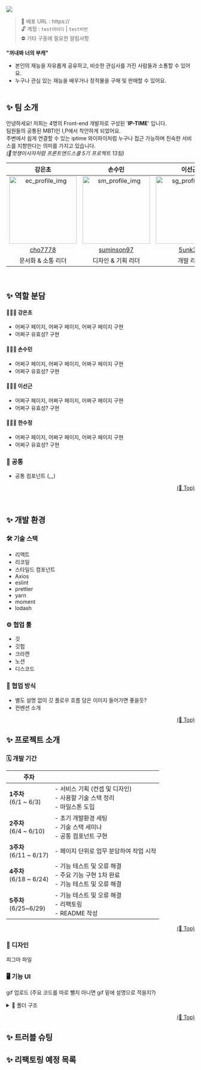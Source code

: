 <!-- <h1 align="center">🌈 NU-TALENT </h1> -->

<img src="../final-13-NuTalent/src/assets/img/Cover.png">

> 📎 배포 URL : https:// <br/>
> 🔓 계정 : `test아이디` | `test비번` <br/>
> ⛔️ 기타 구동에 필요한 알림사항

**"꺼내봐 너의 부캐"**

- 본인의 재능을 자유롭게 공유하고, 비슷한 관심사를 가진 사람들과 소통할 수 있어요.
- 누구나 관심 있는 재능을 배우거나 창작물을 구매 및 판매할 수 있어요. <br/><br/>

## ✨ 팀 소개

안녕하세요! 저희는 4명의 Front-end 개발자로 구성된 '**IP-TIME**' 입니다. <br/> 팀원들의 공통된 MBTI인 I,P에서 착안하게 되었어요. <br/>주변에서 쉽게 연결할 수 있는 iptime 와이파이처럼 누구나 접근 가능하며 친숙한 서비스를 지향한다는 의미를 가지고 있습니다.<br/>
_(🦁멋쟁이사자처럼 프론트엔드스쿨 5기 프로젝트 13팀)_

|                                                   **강은초**                                                    |                                             **손수민**                                             |                                            **이선근**                                             |                                             **한수정**                                             |
| :-------------------------------------------------------------------------------------------------------------: | :------------------------------------------------------------------------------------------------: | :-----------------------------------------------------------------------------------------------: | :------------------------------------------------------------------------------------------------: |
| <img width="180" height="180" alt="ec_profile_img" src="https://avatars.githubusercontent.com/u/107094445?v=4"> | <img width="180" alt="sm_profile_img" src="https://avatars.githubusercontent.com/u/126536402?v=4"> | <img width="180" alt="sg_profile_img" src="https://avatars.githubusercontent.com/u/97281800?v=4"> | <img width="180" alt="sj_profile_img" src="https://avatars.githubusercontent.com/u/126536384?v=4"> |
|                                      [cho7778](https://github.com/cho7778)                                      |                            [suminson97](https://github.com/suminson97)                             |                                [5unk3n](https://github.com/5unk3n)                                |                                [soooee](https://github.com/soooee4)                                |
|                                               문서화 & 소통 리더                                                |                                         디자인 & 기획 리더                                         |                                             개발 리더                                             |                                              팀 리더                                               |

</br>

## ✨ 역할 분담

#### 👩🏻‍💻 강은초

- 어쩌구 페이지, 어쩌구 페이지, 어쩌구 페이지 구현
- 어쩌구 유효성? 구현

#### 🧑🏻‍💻 손수민

- 어쩌구 페이지, 어쩌구 페이지, 어쩌구 페이지 구현
- 어쩌구 유효성? 구현

#### 🧑🏻‍💻 이선근

- 어쩌구 페이지, 어쩌구 페이지, 어쩌구 페이지 구현
- 어쩌구 유효성? 구현

#### 👩🏻‍💻 한수정

- 어쩌구 페이지, 어쩌구 페이지, 어쩌구 페이지 구현
- 어쩌구 유효성? 구현

### 👥 공통

- 공통 컴포넌트 (,,,)

<p align="right"><a href="#top">(🔼 Top)</a></p>
<br>

## ✨ 개발 환경

### 🛠 기술 스택

- 리액트
- 리코일
- 스타일드 컴포넌트
- Axios
- eslint
- prettier
- yarn
- moment
- lodash

### ⚙️ 협업 툴

- 깃
- 깃헙
- 크라켄
- 노션
- 디스코드

### 🔧 협업 방식

- 별도 설명 없이 깃 플로우 흐름 담은 이미지 들어가면 좋을듯?
- 컨벤션 소개

<p align="right"><a href="#top">(🔼 Top)</a></p>

## ✨ 프로젝트 소개

### 🗓 개발 기간

| 주차                       |                                                                                             |
| -------------------------- | ------------------------------------------------------------------------------------------- |
| **1주차**<br>(6/1 ~ 6/3)   | - 서비스 기획 (컨셉 및 디자인) <br>- 사용할 기술 스택 정리 </br> - 마일스톤 도입            |
| **2주차**<br>(6/4 ~ 6/10)  | - 초기 개발환경 세팅 <br>- 기술 스택 세미나 <br>- 공통 컴포넌트 구현                        |
| **3주차**<br>(6/11 ~ 6/17) | - 페이지 단위로 업무 분담하여 작업 시작                                                     |
| **4주차**<br>(6/18 ~ 6/24) | - 기능 테스트 및 오류 해결 </br> - 주요 기능 구현 1차 완료 </br> - 기능 테스트 및 오류 해결 |
| **5주차**<br>(6/25~6/29)   | - 기능 테스트 및 오류 해결<br>- 리팩토링<br>- README 작성                                   |

</div markdown="1">

  <p align="right"><a href="#top">(🔼 Top)</a></p>

### 🎨 디자인

피그마 파일

### 🖥 기능 UI

gif 업로드
(주요 코드를 따로 뺄지 아니면 gif 밑에 설명으로 적을지?)

<details>
<summary>📂 폴더 구조</summary>

```
📁 NuTalent
├── 📁 .github
├── 📁 node_modules
├── 📁 public
├── 📁 src
│   ├── 📁 assets
│   │    └── 📁 image
│   ├── 📁 components
│   │   ├── 📁 common
│   │   │    ├── 📁 Alert
│   │   │    ├── 📁 BottomSheetModal
│   │   │    ├── 📁 Button
│   │   │    ├── 📁 PostItem
│   │   │    ├── 📁 ProductItem
│   │   │    ├── 📁 Tabmenu
│   │   │    ├── 📁 TextActiveInput
│   │   │    ├── 📁 Top
│   │   │    └── 📁 User
│   ├── 📁 hooks
│   ├── 📁 pages
│   │   ├── 📁 Auth
│   │   │    ├── 📁 Intro
│   │   │    ├── 📁 Login
│   │   │    ├── 📁 ProfileSetting
│   │   │    └── 📁 SignUp
│   │   ├── 📁 Chat
│   │   │    ├── 📁 ChatList
│   │   │    └── 📁 ChatRoom
│   │   ├── 📁 Home
│   │   ├── 📁 NotFound
│   │   ├── 📁 Post
│   │   │    ├── 📁 PostDetail
│   │   │    ├── 📁 PostEdit
│   │   │    └── 📁 PostUpload
│   │   ├── 📁 Product
│   │   │    ├── 📁 ProductEdit
│   │   │    └── 📁 ProductUpload
│   │   ├── 📁 Profile
│   │   │    ├── 📁 Follwer
│   │   │    ├── 📁 Following
│   │   │    ├── 📁 ProfileDetail
│   │   │    └── 📁 ProfileEdit
│   │   ├── 📁 Search
│   │   └── 📁 Splash
│   ├── 📁 recoil
│   │    ├── 📁 atoms
│   │    ├── 📁 effects
│   │    └── 📁 selectors
│   ├── 📁 routes
│   ├── 📁 styles
│   ├── 📁 util
        └── 📁 api
│   ├── App.js
│   └── index.js
├── .eslintignore
├── .eslintrc
├── .git
├── .gitignore
├── .prettierignore
├── .prettierrc
├── package.json
├── README.md
├── README.md
└── yarn.lock
```

<div markdown="1">
</details>

<p align="right"><a href="#top">(🔼 Top)</a></p>

## ✨ 트러블 슈팅

## ✨ 리팩토링 예정 목록
